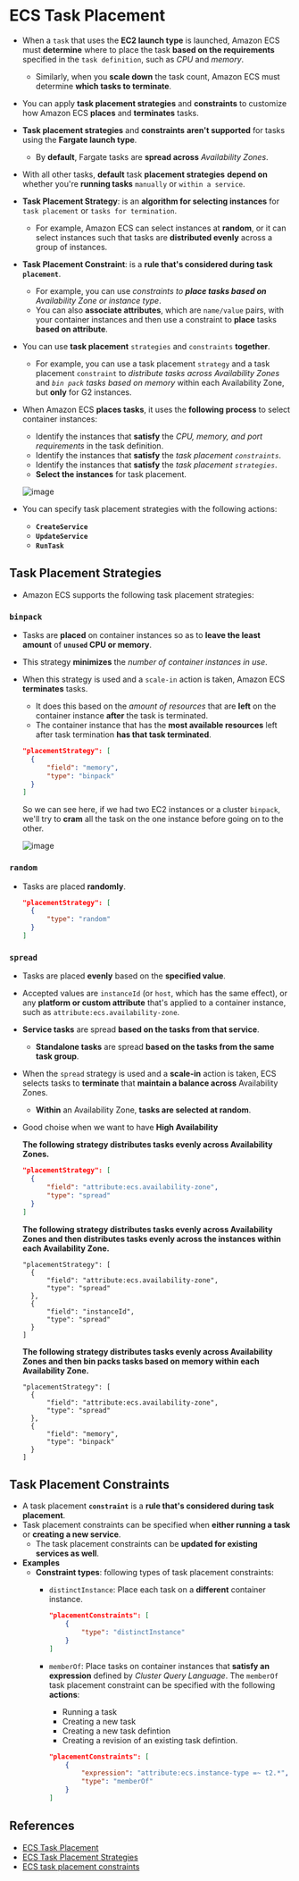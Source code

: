 # ECS Task Placement
- When a `task` that uses the **EC2 launch type** is launched, Amazon ECS must **determine** where to place the task **based on the requirements** specified in the `task definition`, such as *CPU* and *memory*. 
  - Similarly, when you **scale down** the task count, Amazon ECS must determine **which tasks to terminate**. 
- You can apply **task placement strategies** and **constraints** to customize how Amazon ECS **places** and **terminates** tasks.
- **Task placement strategies** and **constraints** **aren't supported** for tasks using the **Fargate launch type**. 
  - By **default**, Fargate tasks are **spread across** *Availability Zones*. 
- With all other tasks, **default** task **placement strategies** **depend on** whether you're **running tasks** `manually` or `within a service`.
- **Task Placement Strategy**: is an **algorithm for selecting instances** for `task placement` or `tasks for termination`.
  - For example, Amazon ECS can select instances at **random**, or it can select instances such that tasks are **distributed evenly** across a group of instances.
- **Task Placement Constraint**: is a **rule that's considered during task `placement`**.
  - For example, you can use *constraints to ***place tasks based on*** Availability Zone or instance type*. 
  - You can also **associate attributes**, which are `name/value` pairs, with your container instances and then use a constraint to **place** tasks **based on attribute**.
- You can use **task placement** `strategies` and `constraints` **together**.
  - For example, you can use a task placement `strategy` and a task placement `constraint` to *distribute tasks across Availability Zones* and *`bin pack` tasks based on memory* within each Availability Zone, but **only** for G2 instances.
- When Amazon ECS **places tasks**, it uses the **following process** to select container instances:
  - Identify the instances that **satisfy** the *CPU, memory, and port requirements* in the task definition.
  - Identify the instances that **satisfy** the *task placement `constraints`*.
  - Identify the instances that **satisfy** the *task placement `strategies`*.
  - **Select the instances** for task placement.

  ![image](https://user-images.githubusercontent.com/36029504/149605888-936a3908-57d0-41d9-b713-bda3b428d7b3.png)

- You can specify task placement strategies with the following actions: 
  - **`CreateService`**
  - **`UpdateService`**
  - **`RunTask`**


## Task Placement Strategies

- Amazon ECS supports the following task placement strategies:

### `binpack`
- Tasks are **placed** on container instances so as to **leave the least amount** of **`unused` CPU or memory**. 
- This strategy **minimizes** the *number of container instances in use*.
- When this strategy is used and a `scale-in` action is taken, Amazon ECS **terminates** tasks.
  -  It does this based on the *amount of resources* that are **left** on the container instance **after** the task is terminated. 
  -  The container instance that has the **most available resources** left after task termination **has that task terminated**.

  ```json
  "placementStrategy": [
    {
        "field": "memory",
        "type": "binpack"
    }
  ]
  ```
  So we can see here, if we had two EC2 instances or a cluster `binpack`, we'll try to **cram** all the task on the one instance before going on to the other.
  
  ![image](https://user-images.githubusercontent.com/36029504/149606906-97483f36-044b-4e87-a901-9dce2a38ce3b.png)

### `random`
- Tasks are placed **randomly**.

  ```json
  "placementStrategy": [
    {
        "type": "random"
    }
  ]
  ```
### `spread`
- Tasks are placed **evenly** based on the **specified value**.
- Accepted values are `instanceId` (or `host`, which has the same effect), or any **platform or custom attribute** that's applied to a container instance, such as `attribute:ecs.availability-zone`.
- **Service tasks** are spread **based on the tasks from that service**. 
  - **Standalone tasks** are spread **based on the tasks from the same task group**.
- When the `spread` strategy is used and a **scale-in** action is taken, ECS selects tasks to **terminate** that **maintain a balance across** Availability Zones. 
  - **Within** an Availability Zone, **tasks are selected at random**.
- Good choise when we want to have **High Availability**
  
  **The following strategy distributes tasks evenly across Availability Zones.**

  ```json
  "placementStrategy": [
    {
        "field": "attribute:ecs.availability-zone",
        "type": "spread"
    }
  ]
  ```

  **The following strategy distributes tasks evenly across Availability Zones and then distributes tasks evenly across the instances within each Availability Zone.**

  ```
  "placementStrategy": [
    {
        "field": "attribute:ecs.availability-zone",
        "type": "spread"
    },
    {
        "field": "instanceId",
        "type": "spread"
    }
  ]
  ```

  **The following strategy distributes tasks evenly across Availability Zones and then bin packs tasks based on memory within each Availability Zone.**
  ```
  "placementStrategy": [
    {
        "field": "attribute:ecs.availability-zone",
        "type": "spread"
    },
    {
        "field": "memory",
        "type": "binpack"
    }
  ]
  ```


## Task Placement Constraints
- A task placement **`constraint`** is a **rule that's considered during task placement**. 
- Task placement constraints can be specified when **either running a task** or **creating a new service**. 
  - The task placement constraints can be **updated for existing services as well**.
- **Examples**
  - **Constraint types**: following types of task placement constraints:
    - `distinctInstance`: Place each task on a **different** container instance.

      ```json
      "placementConstraints": [
          {
              "type": "distinctInstance"
          }
      ]
      ```
    - `memberOf`: Place tasks on container instances that **satisfy an expression** defined by *Cluster Query Language*. The `memberOf` task placement constraint can be specified with the following **actions**:
      - Running a task
      - Creating a new task
      - Creating a new task defintion
      - Creating a revision of an existing task defintion.
  
      
      ```json
      "placementConstraints": [
          {
              "expression": "attribute:ecs.instance-type =~ t2.*",
              "type": "memberOf"
          }
      ]      
      ```

## References
- [ECS Task Placement](https://docs.aws.amazon.com/AmazonECS/latest/developerguide/task-placement.html)
- [ECS Task Placement Strategies](https://docs.aws.amazon.com/AmazonECS/latest/developerguide/task-placement-strategies.html)
- [ECS task placement constraints](https://docs.aws.amazon.com/AmazonECS/latest/developerguide/task-placement-constraints.html)
